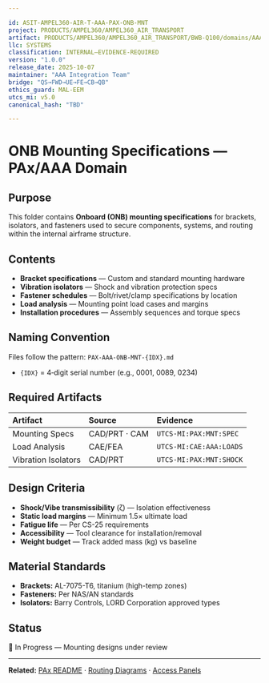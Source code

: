 ```yaml
---

id: ASIT-AMPEL360-AIR-T-AAA-PAX-ONB-MNT
project: PRODUCTS/AMPEL360/AMPEL360_AIR_TRANSPORT
artifact: PRODUCTS/AMPEL360/AMPEL360_AIR_TRANSPORT/BWB-Q100/domains/AAA/pax/ONB/mounting-specifications/README.md
llc: SYSTEMS
classification: INTERNAL–EVIDENCE-REQUIRED
version: "1.0.0"
release_date: 2025-10-07
maintainer: "AAA Integration Team"
bridge: "QS→FWD→UE→FE→CB→QB"
ethics_guard: MAL-EEM
utcs_mi: v5.0
canonical_hash: "TBD"

---
```


# ONB Mounting Specifications — PAx/AAA Domain

## Purpose

This folder contains **Onboard (ONB) mounting specifications** for brackets, isolators, and fasteners used to secure components, systems, and routing within the internal airframe structure.

## Contents

* **Bracket specifications** — Custom and standard mounting hardware
* **Vibration isolators** — Shock and vibration protection specs
* **Fastener schedules** — Bolt/rivet/clamp specifications by location
* **Load analysis** — Mounting point load cases and margins
* **Installation procedures** — Assembly sequences and torque specs

## Naming Convention

Files follow the pattern: `PAX-AAA-ONB-MNT-{IDX}.md`

* `{IDX}` = 4‑digit serial number (e.g., 0001, 0089, 0234)

## Required Artifacts

| Artifact | Source | Evidence |
| :--- | :--- | :--- |
| Mounting Specs | CAD/PRT · CAM | `UTCS-MI:PAX:MNT:SPEC` |
| Load Analysis | CAE/FEA | `UTCS-MI:CAE:AAA:LOADS` |
| Vibration Isolators | CAD/PRT | `UTCS-MI:PAX:MNT:SHOCK` |

## Design Criteria

* **Shock/Vibe transmissibility** (ζ) — Isolation effectiveness
* **Static load margins** — Minimum 1.5× ultimate load
* **Fatigue life** — Per CS-25 requirements
* **Accessibility** — Tool clearance for installation/removal
* **Weight budget** — Track added mass (kg) vs baseline

## Material Standards

* **Brackets:** AL-7075-T6, titanium (high-temp zones)
* **Fasteners:** Per NAS/AN standards
* **Isolators:** Barry Controls, LORD Corporation approved types

## Status

🔄 In Progress — Mounting designs under review

---

**Related:** [PAx README](../../README.md) · [Routing Diagrams](../routing-diagrams/) · [Access Panels](../access-panels-layout/)
